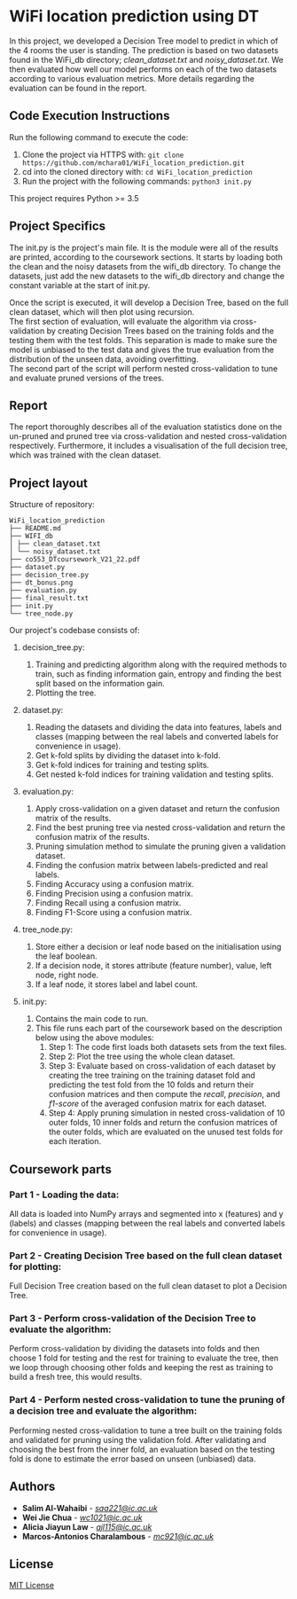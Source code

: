 # WiFi location prediction using DT
In this project, we developed a Decision Tree model to predict in which of the 4 rooms the user is standing.
The prediction is based on two datasets found in the WiFi_db directory; *clean_dataset.txt* and *noisy_dataset.txt*.
We then evaluated how well our model performs on each of the two datasets according to various
evaluation metrics. More details regarding the evaluation can be found in the report.


## Code Execution Instructions

Run the following command to execute the code:

1. Clone the project via HTTPS with: `git clone https://github.com/mchara01/WiFi_location_prediction.git` <br>
1. cd into the cloned directory with: `cd WiFi_location_prediction`  <br>
1. Run the project with the following commands: `python3 init.py` <br>

This project requires Python >= 3.5 <br>

## Project Specifics
The init.py is the project's main file. It is the module were all of the results are printed, according to the coursework sections. 
It starts by loading both the clean and the noisy datasets from the wifi_db directory. 
To change the datasets, just add the new datasets to the wifi_db directory and change the constant variable at the start of init.py.

Once the script is executed, it will develop a Decision Tree, based on the full clean dataset, which will then plot using recursion. <br>
The first section of evaluation, will evaluate the algorithm via cross-validation by creating Decision Trees based on the training folds and the testing them with the test folds. This separation is made to make sure the model is unbiased to the test data and gives the true evaluation from the distribution of the unseen data, avoiding overfitting. <br>
The second part of the script will perform nested cross-validation to tune and evaluate pruned versions of the trees.

## Report
The report thoroughly describes all of the evaluation statistics done on the un-pruned and pruned tree via cross-validation and nested cross-validation respectively. 
Furthermore, it includes a visualisation of the full decision tree, which was trained with the clean dataset. 

## Project layout
Structure of repository:
`````
WiFi_location_prediction
├── README.md
├── WIFI_db
│ ├── clean_dataset.txt
│ └── noisy_dataset.txt
├── co553_DTcoursework_V21_22.pdf
├── dataset.py
├── decision_tree.py
├── dt_bonus.png
├── evaluation.py
├── final_result.txt
├── init.py
└── tree_node.py
`````
Our project's codebase consists of:

1. decision_tree.py:
    1. Training and predicting algorithm along with the required methods to train, such as finding information gain, entropy and finding the best split based on the information gain.
    2. Plotting the tree. 
    
2. dataset.py:
   1. Reading the datasets and dividing the data into features, labels and classes (mapping between the real labels and converted labels for convenience in usage).
   2. Get k-fold splits by dividing the dataset into k-fold.
   3. Get k-fold indices for training and testing splits.
   4. Get nested k-fold indices for training validation and testing splits.
   
3. evaluation.py:
   1. Apply cross-validation on a given dataset and return the confusion matrix of the results.
   2. Find the best pruning tree via nested cross-validation and return the confusion matrix of the results.
   3. Pruning simulation method to simulate the pruning given a validation dataset.
   4. Finding the confusion matrix between labels-predicted and real labels.
   5. Finding Accuracy using a confusion matrix.
   6. Finding Precision using a confusion matrix.
   7. Finding Recall using a confusion matrix.
   8. Finding F1-Score using a confusion matrix.
   
4. tree_node.py:
   1. Store either a decision or leaf node based on the initialisation using the leaf boolean.
   2. If a decision node, it stores attribute (feature number), value, left node, right node. 
   3. If a leaf node, it stores label and label count.

5. init.py:   
   1. Contains the main code to run.
   2. This file runs each part of the coursework based on the description below using the above modules:
      1. Step 1: The code first loads both datasets sets from the text files. 
      2. Step 2: Plot the tree using the whole clean dataset. 
      3. Step 3: Evaluate based on cross-validation of each dataset by creating the tree training on the training dataset fold and predicting the test fold from the 10 folds and return their confusion matrices and then compute the *recall*, *precision*, and *f1-score* of the averaged confusion matrix for each dataset.
      4. Step 4: Apply pruning simulation in nested cross-validation of 10 outer folds, 10 inner folds and return the confusion matrices of the outer folds, which are evaluated on the unused test folds for each iteration.

## Coursework parts

### Part 1 - Loading the data:
All data is loaded into NumPy arrays and segmented into x (features) and y (labels) and classes (mapping between the real labels and converted labels for convenience in usage).

### Part 2 - Creating Decision Tree based on the full clean dataset for plotting:
Full Decision Tree creation based on the full clean dataset to plot a Decision Tree.

### Part 3 - Perform cross-validation of the Decision Tree to evaluate the algorithm:
Perform cross-validation by dividing the datasets into folds and then choose 1 fold for testing and the rest for training to evaluate the tree, then we loop through choosing other folds and keeping the rest as training to build a fresh tree, this would results.

### Part 4 - Perform nested cross-validation to tune the pruning of a decision tree and evaluate the algorithm:
Performing nested cross-validation to tune a tree built on the training folds and validated for pruning using the validation fold. After validating and choosing the best from the inner fold, an evaluation based on the testing fold is done to estimate the error based on unseen (unbiased) data. 

## Authors

* **Salim Al-Wahaibi** - *saa221@ic.ac.uk*
* **Wei Jie Chua** - *wc1021@ic.ac.uk*
* **Alicia Jiayun Law** - *ajl115@ic.ac.uk*
* **Marcos-Antonios Charalambous** - *mc921@ic.ac.uk*

## License
[MIT License](https://choosealicense.com/licenses/mit/)
